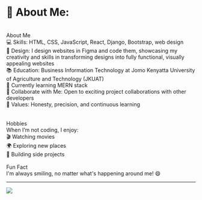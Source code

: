 # 💫 About Me:
<br>About Me<br>💻 Skills: HTML, CSS, JavaScript, React, Django, Bootstrap, web design<br>🎨 Design: I design websites in Figma and code them, showcasing my creativity and skills in transforming designs into fully functional, visually appealing websites<br>📚 Education: Business Information Technology at Jomo Kenyatta University of Agriculture and Technology (JKUAT)<br>🌱 Currently learning MERN stack<br>🤝 Collaborate with Me: Open to exciting project collaborations with other developers<br>🧠 Values: Honesty, precision, and continuous learning<br><br><br>Hobbies<br>When I’m not coding, I enjoy:<br>🎬 Watching movies<br>🌍 Exploring new places<br>🔧 Building side projects<br><br>Fun Fact<br>I'm always smiling, no matter what's happening around me! 😄<br>



---
[![](https://visitcount.itsvg.in/api?id=mercyogalo&icon=0&color=0)](https://visitcount.itsvg.in)

<!-- Proudly created with GPRM ( https://gprm.itsvg.in ) -->
